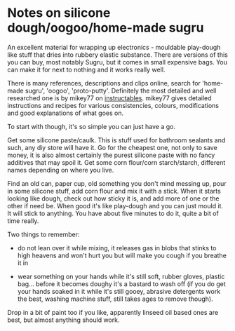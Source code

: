 
# Notes on silicone dough/oogoo/home-made sugru

An excellent material for wrapping up electronics - mouldable play-dough like stuff that dries into rubbery elastic substance. There are versions of this you can buy, most notably Sugru, but it comes in small expensive bags. You can make it for next to nothing and it works really well. 

There is many references, descriptions and clips online, search for 'home-made sugru', 'oogoo', 'proto-putty'. Definitely the most detailed and well researched one is by mikey77 on [instructables](http://www.instructables.com/id/How-To-Make-Your-Own-Sugru-Substitute/). mikey77 gives detailed instructions and recipes for various consistencies, colours, modifications and good explanations of what goes on. 

To start with though, it's so simple you can just have a go.

Get some silicone paste/caulk. This is stuff used for bathroom sealants and such, any diy store will have it. Go for the cheapest one, not only to save money, it is also almost certainly the purest silicone paste with no fancy additives that may spoil it. 
Get some corn flour/corn starch/starch, different names depending on where you live. 

Find an old can, paper cup, old something you don't mind messing up, pour in some silicone stuff, add corn flour and mix it with a stick. When it starts looking like dough, check out how sticky it is, and add more of one or the other if need be. When good it's like play-dough and you can just mould it. It will stick to anything. You have about five minutes to do it, quite a bit of time really.

Two things to remember:
* do not lean over it while mixing, it releases gas in blobs that stinks to high heavens and won't hurt you but will make you cough if you breathe it in

* wear something on your hands while it's still soft, rubber gloves, plastic bag... before it becomes doughy it's a bastard to wash off (if you do get your hands soaked in it while it's still gooey, abrasive detergents work the best, washing machine stuff, still takes ages to remove though).

Drop in a bit of paint too if you like, apparently linseed oil based ones are best, but almost anything should work.
